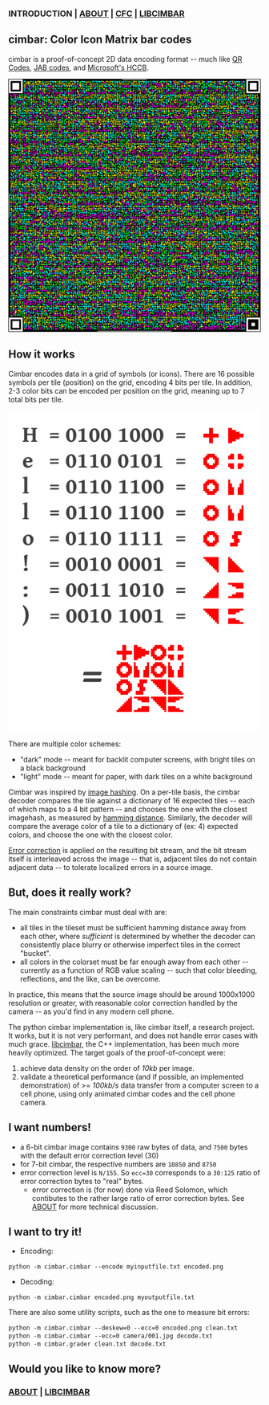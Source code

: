 ### INTRODUCTION | [ABOUT](ABOUT.md) | [CFC](https://github.com/sz3/cfc) | [LIBCIMBAR](https://github.com/sz3/libcimbar)

## cimbar: Color Icon Matrix bar codes

cimbar is a proof-of-concept 2D data encoding format -- much like [QR Codes](https://en.wikipedia.org/wiki/QR_code), [JAB codes](https://jabcode.org/), and [Microsoft's HCCB](https://en.wikipedia.org/wiki/High_Capacity_Color_Barcode).

![an example cimbar code](https://github.com/sz3/cimbar-samples/blob/v0.5/6bit/4color_ecc30_fountain_0.png)

## How it works

Cimbar encodes data in a grid of symbols (or icons). There are 16 possible symbols per tile (position) on the grid, encoding 4 bits per tile. In addition, 2-3 color bits can be encoded per position on the grid, meaning up to 7 total bits per tile.

![4 bit cimbar encoding](https://github.com/sz3/cimbar-samples/blob/v0.5/docs/encoding.png)

There are multiple color schemes:
* "dark" mode -- meant for backlit computer screens, with bright tiles on a black background
* "light" mode -- meant for paper, with dark tiles on a white background

Cimbar was inspired by [image hashing](https://github.com/JohannesBuchner/imagehash/). On a per-tile basis, the cimbar decoder compares the tile against a dictionary of 16 expected tiles -- each of which maps to a 4 bit pattern -- and chooses the one with the closest imagehash, as measured by [hamming distance](https://en.wikipedia.org/wiki/Hamming_distance). Similarly, the decoder will compare the average color of a tile to a dictionary of (ex: 4) expected colors, and choose the one with the closest color.

[Error correction](https://en.wikipedia.org/wiki/Reed%E2%80%93Solomon_error_correction) is applied on the resulting bit stream, and the bit stream itself is interleaved across the image -- that is, adjacent tiles do not contain adjacent data -- to tolerate localized errors in a source image.

## But, does it really work?

The main constraints cimbar must deal with are:
* all tiles in the tileset must be sufficient hamming distance away from each other, where *sufficient* is determined by whether the decoder can consistently place blurry or otherwise imperfect tiles in the correct "bucket".
* all colors in the colorset must be far enough away from each other -- currently as a function of RGB value scaling -- such that color bleeding, reflections, and the like, can be overcome.

In practice, this means that the source image should be around 1000x1000 resolution or greater, with reasonable color correction handled by the camera -- as you'd find in any modern cell phone.

The python cimbar implementation is, like cimbar itself, a research project. It works, but it is not very performant, and does not handle error cases with much grace. [libcimbar](https://github.com/sz3/libcimbar), the C++ implementation, has been much more heavily optimized. The target goals of the proof-of-concept were:
1. achieve data density on the order of _10kb_ per image.
2. validate a theoretical performance (and if possible, an implemented demonstration) of >= _100kb/s_ data transfer from a computer screen to a cell phone, using only animated cimbar codes and the cell phone camera.

## I want numbers!

* a 6-bit cimbar image contains `9300` raw bytes of data, and `7500` bytes with the default error correction level (30)
* for 7-bit cimbar, the respective numbers are `10850` and `8750`
* error correction level is `N/155`. So `ecc=30` corresponds to a `30:125` ratio of error correction bytes to "real" bytes.
	* error correction is (for now) done via Reed Solomon, which contibutes to the rather large ratio of error correction bytes. See [ABOUT](ABOUT.md) for more technical discussion.

## I want to try it!

* Encoding:

```
python -m cimbar.cimbar --encode myinputfile.txt encoded.png
```

* Decoding:

```
python -m cimbar.cimbar encoded.png myoutputfile.txt
```

There are also some utility scripts, such as the one to measure bit errors:

```
python -m cimbar.cimbar --deskew=0 --ecc=0 encoded.png clean.txt
python -m cimbar.cimbar --ecc=0 camera/001.jpg decode.txt
python -m cimbar.grader clean.txt decode.txt
```

## Would you like to know more?

### [ABOUT](ABOUT.md) | [LIBCIMBAR](https://github.com/sz3/libcimbar)

